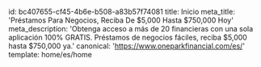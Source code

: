 id: bc407655-cf45-4b6e-b508-a83b57f74081
title: Inicio
meta_title: 'Préstamos Para Negocios, Reciba De $5,000 Hasta $750,000 Hoy'
meta_description: 'Obtenga acceso a más de 20 financieras con una sola aplicación 100% GRATIS. Préstamos de negocios fáciles, reciba $5,000 hasta $750,000 ya.'
canonical: 'https://www.oneparkfinancial.com/es/'
template: home/es/home